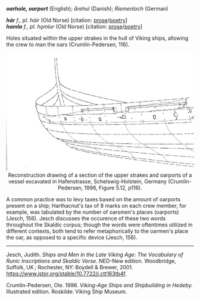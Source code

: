 **_oarhole, oarport_** (English); _årehul_ (Danish); _Riemenloch_ (German)

_**hár** f., pl. háir_ (Old Norse) [citation: [prose](https://onp.ku.dk/onp/onp.php?o31447)/[poetry](https://lexiconpoeticum.org/m.php?p=lemma&i=31982)]     
_**hamla** f., pl. hǫmlur_ (Old Norse) [citation: [prose](https://onp.ku.dk/onp/onp.php?o31115)/[poetry](https://lexiconpoeticum.org/m.php?p=lemma&i=31626)]   


  Holes situated within the upper strakes in the hull of Viking ships, allowing the crew to man the oars (Crumlin-Pedersen, 116).
<div align="center">
  
  ![oarhole-lock from Hedeby ship](../images/oarports.png)  
  Reconstruction drawing of a section of the upper strakes and oarports of a vessel excavated in Hafenstrasse, Schelswig-Holstein, Germany (Crumlin-Pedersen, 1996, Figure 5.12, p116).

</div>

A common practice was to levy taxes based on the amount of oarports present on a ship; Harthacnut's tax of 8 marks on each crew member, for example, was tabulated by the number of oarsmen's places (oarports) (Jesch, 156). Jesch discusses the occurence of these two words throughout the Skaldic corpus; though the words were oftentimes utilized in different contexts, both tend to refer metaphorically to the oarmen's place the oar, as opposed to a specific device (Jesch, 156).
         

---

  Jesch, Judith. _Ships and Men in the Late Viking Age: The Vocabulary of Runic Inscriptions and Skaldic Verse._ NED-New edition. Woodbridge, Suffolk, UK ; Rochester, NY: 
Boydell & Brewer, 2001. https://www.jstor.org/stable/10.7722/j.ctt163tb4f.


  Crumlin-Pedersen, Ole. 1996. _Viking-Age Ships and Shipbuilding in Hedeby._ Illustrated edition. Roskilde: Viking Ship Museum.



